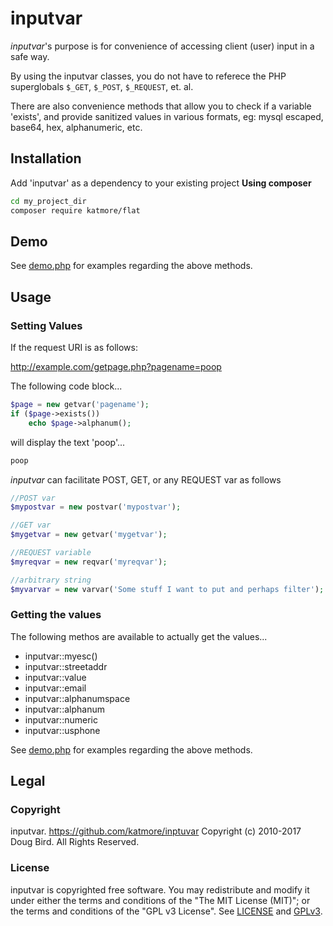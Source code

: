 # inputvar

*inputvar*'s purpose is for convenience of accessing client (user) input in a safe way.

By using the inputvar classes, you do not have to referece the PHP superglobals `$_GET`, `$_POST`, `$_REQUEST`, et. al.

There are also convenience methods that allow you to check if a variable 'exists',
and provide sanitized values in various formats, eg: mysql escaped, base64, hex, alphanumeric, etc.

## Installation
Add 'inputvar' as a dependency to your existing project
**Using composer**
```bash
cd my_project_dir
composer require katmore/flat
```

## Demo
See [demo.php](./demo.php) for examples regarding the above methods.

## Usage

### Setting Values
If the request URI is as follows:

http://example.com/getpage.php?pagename=poop

The following code block...
```php
$page = new getvar('pagename');
if ($page->exists())
	echo $page->alphanum();
```

will display the text 'poop'...
```html
poop
```

*inputvar* can facilitate POST, GET, or any REQUEST var as follows
```php
//POST var
$mypostvar = new postvar('mypostvar');

//GET var
$mygetvar = new getvar('mygetvar');

//REQUEST variable
$myreqvar = new reqvar('myreqvar');

//arbitrary string
$myvarvar = new varvar('Some stuff I want to put and perhaps filter');
```

### Getting the values
The following methos are available to actually get the values...
 * inputvar::myesc()
 * inputvar::streetaddr
 * inputvar::value
 * inputvar::email
 * inputvar::alphanumspace
 * inputvar::alphanum
 * inputvar::numeric
 * inputvar::usphone
 
See [demo.php](./demo.php) for examples regarding the above methods.

## Legal
### Copyright
inputvar. https://github.com/katmore/inptuvar
Copyright (c) 2010-2017 Doug Bird. All Rights Reserved.

### License
inputvar is copyrighted free software.
You may redistribute and modify it under either the terms and conditions of the
"The MIT License (MIT)"; or the terms and conditions of the "GPL v3 License".
See [LICENSE](https://github.com/katmore/inputvar/blob/master/LICENSE) and [GPLv3](https://github.com/katmore/inputvar/blob/master/GPLv3).



